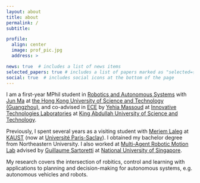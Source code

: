 ```yaml
---
layout: about
title: about
permalink: /
subtitle: 

profile: 
  align: center
  image: prof_pic.jpg
  address: >  

news: true  # includes a list of news items
selected_papers: true # includes a list of papers marked as "selected={true}"
social: true  # includes social icons at the bottom of the page
---
```


I am a first-year MPhil student in [Robotics and Autonomous Systems][roas] with [Jun Ma][jun] at [the Hong Kong University of Science and Technology (Guangzhou)][hkust(gz)], and co-advised in [ECE][ece] by [Yehia Massoud][yehia] at [Innovative Technologies Laboratories][itl] at [King Abdullah University of Science and Technology][kaust]. 

Previously, I spent several years as a visiting student with [Meriem Laleg][meriem] at [KAUST][kaust] (now at [Université Paris-Saclay][paris-scalay]). I obtained my bachelor degree  from Northeastern University. I also worked at [Multi-Agent Robotic Motion Lab][marmot] advised by [Guillaume Sartoretti][gui] at [National University of Singapore][nus].

My research covers the intersection of robitics, control and learning with applications to planning and decision-making for autonomous systems, e.g. autonomous vehicles and robots.

[neu]: https://www.neu.edu.cn
[fei]: https://ancl.com.cn/
[hkust(gz)]: https://hkust-gz.edu.cn/
[roas]: https://hkust-gz.edu.cn/academics/four-hubs/systems-hub/robotics-and-autonomous-systems
[ece]: https://cemse.kaust.edu.sa/ece
[yehia]: https://yehiamassoud.com/
[itl]: https://cemse.kaust.edu.sa/itl
[meriem]: https://cemse.kaust.edu.sa/emang/people/person/taous-meriem-laleg-kirati
[kaust]: https://www.kaust.edu.sa/en
[gui]: https://marmotlab.org/bio.html
[marmot]: https://www.marmotlab.org
[nus]: https://www.nus.edu.sg
[paris-scalay]: https://www.universite-paris-saclay.fr
[jun]: https://facultyprofiles.hkust-gz.edu.cn/faculty-personal-page/MA-Jun/eejma
